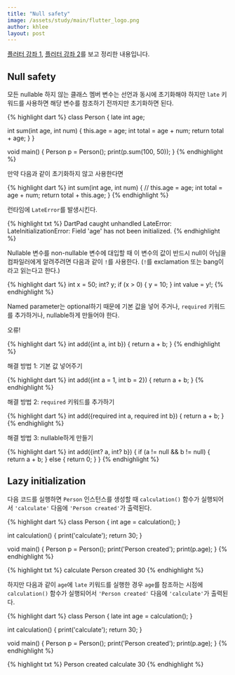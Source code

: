```yaml
---
title: "Null safety"
image: /assets/study/main/flutter_logo.png
author: khlee
layout: post
---
```


[플러터 강좌 1](https://youtu.be/0LNUSnmzDg4), [플러터 강좌 2](https://youtu.be/QP0THWoDeag)를 보고 정리한 내용입니다.

##  Null safety

모든 nullable 하지 않는 클래스 멤버 변수는 선언과 동시에 초기화해야 하지만 `late` 키워드를 사용하면 해당 변수를 참조하기 전까지만 초기화하면 된다.

{% highlight dart %}
class Person {
  late int age;
  
  int sum(int age, int num) {
    this.age = age;
    int total = age + num;
    return total + age;
  }
}

void main() {
  Person p = Person();
  print(p.sum(100, 50));
}
{% endhighlight %}

만약 다음과 같이 초기화하지 않고 사용한다면

{% highlight dart %}
int sum(int age, int num) {
//  this.age = age;
  int total = age + num;
  return total + this.age;
}
{% endhighlight %}

런타임에 `LateError`를 발생시킨다.

{% highlight txt %}
DartPad caught unhandled LateError:
LateInitializationError: Field 'age' has not been initialized.
{% endhighlight %}

Nullable 변수를 non-nullable 변수에 대입할 때 이 변수의 값이 반드시 null이 아님을 컴파일러에게 알려주려면 다음과 같이 `!`를 사용한다. (`!`를 exclamation 또는 bang이라고 읽는다고 한다.)

{% highlight dart %}
int x = 50;
int? y;
if (x > 0) {
  y = 10;
}
int value = y!;
{% endhighlight %}

Named parameter는 optional하기 때문에 기본 값을 넣어 주거나, `required` 키워드를 추가하거나, nullable하게 만들어야 한다.

오류!

{% highlight dart %}
int add({int a, int b})
{
  return a + b;
}
{% endhighlight %}

해결 방법 1: 기본 값 넣어주기

{% highlight dart %}
int add({int a = 1, int b = 2})
{
  return a + b;
}
{% endhighlight %}

해결 방법 2: `required` 키워드를 추가하기

{% highlight dart %}
int add({required int a, required int b})
{
  return a + b;
}
{% endhighlight %}

해결 방법 3: nullable하게 만들기

{% highlight dart %}
int add({int? a, int? b})
{
  if (a != null && b != null) {
    return a + b;
  }
  else {
    return 0;
  }
}
{% endhighlight %}

## Lazy initialization

다음 코드를 실행하면 `Person` 인스턴스를 생성할 때 `calculation()` 함수가 실행되어서 `'calculate'` 다음에 `'Person created'`가 출력된다.

{% highlight dart %}
class Person {
  int age = calculation();
}

int calculation() {
  print('calculate');
  return 30;
}

void main() {
  Person p = Person();
  print('Person created');
  print(p.age);
}
{% endhighlight %}

{% highlight txt %}
calculate
Person created
30
{% endhighlight %}

하지만 다음과 같이 `age`에 `late` 키워드를 실행한 경우 `age`를 참조하는 시점에 `calculation()` 함수가 실행되어서 `'Person created'` 다음에 `'calculate'`가 출력된다.

{% highlight dart %}
class Person {
  late int age = calculation();
}

int calculation() {
  print('calculate');
  return 30;
}

void main() {
  Person p = Person();
  print('Person created');
  print(p.age);
}
{% endhighlight %}

{% highlight txt %}
Person created
calculate
30
{% endhighlight %}
